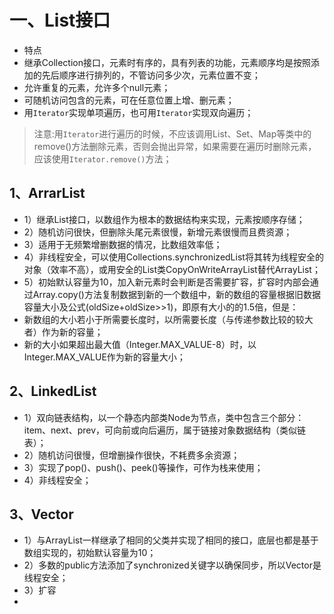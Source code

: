 # 一、List接口
- 特点
 - 继承Collection接口，元素时有序的，具有列表的功能，元素顺序均是按照添加的先后顺序进行排列的，不管访问多少次，元素位置不变；
 - 允许重复的元素，允许多个null元素；
 - 可随机访问包含的元素，可在任意位置上增、删元素；
 - 用`Iterator`实现单项遍历，也可用`Iterator`实现双向遍历；
 > 注意:用`Iterator`进行遍历的时候，不应该调用List、Set、Map等类中的remove()方法删除元素，否则会抛出异常，如果需要在遍历时删除元素，应该使用`Iterator.remove()`方法；

## 1、ArrarList
- 1）继承List接口，以数组作为根本的数据结构来实现，元素按顺序存储；
- 2）随机访问很快，但删除头尾元素很慢，新增元素很慢而且费资源；
- 3）适用于无频繁增删数据的情况，比数组效率低；
- 4）非线程安全，可以使用Collections.synchronizedList将其转为线程安全的对象（效率不高），或用安全的List类CopyOnWriteArrayList替代ArrayList；
- 5）初始默认容量为10，加入新元素时会判断是否需要扩容，扩容时内部会通过Array.copy()方法复制数据到新的一个数组中，新的数组的容量根据旧数据容量大小及公式(oldSize+oldSize>>1)，即原有大小的的1.5倍，但是：
 - 新数组的大小若小于所需要长度时，以所需要长度（与传递参数比较的较大者）作为新的容量；
 - 新的大小如果超出最大值（Integer.MAX_VALUE-8）时，以Integer.MAX_VALUE作为新的容量大小； 
 
 ## 2、LinkedList
 - 1）双向链表结构，以一个静态内部类Node为节点，类中包含三个部分：item、next、prev，可向前或向后遍历，属于链接对象数据结构（类似链表）；
 - 2）随机访问很慢，但增删操作很快，不耗费多余资源；
 - 3）实现了pop()、push()、peek()等操作，可作为栈来使用；
 - 4）非线程安全；
 
 ## 3、Vector
 - 1）与ArrayList一样继承了相同的父类并实现了相同的接口，底层也都是基于数组实现的，初始默认容量为10；
 - 2）多数的public方法添加了synchronized关键字以确保同步，所以Vector是线程安全；
 - 3）扩容
  - 
 
 
 
 
 
 
 
 
 
 
 